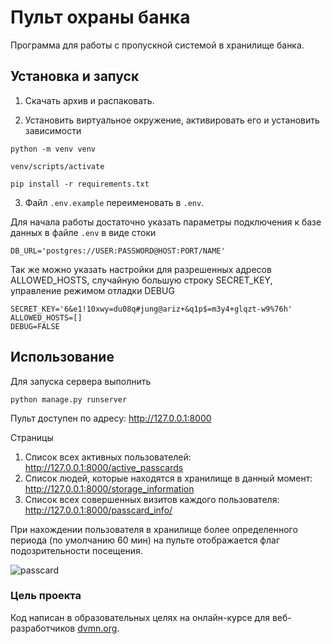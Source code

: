# Пульт охраны банка

Программа для работы с пропускной системой в хранилище банка.

## Установка и запуск

1. Скачать архив и распаковать.

2. Установить виртуальное окружение, активировать его и установить зависимости
```
python -m venv venv
```
```
venv/scripts/activate
```
```
pip install -r requirements.txt
```
3. Файл `.env.example` переименовать в `.env`. 

Для начала работы достаточно указать параметры подключения к базе данных в файле `.env` в виде стоки

```
DB_URL='postgres://USER:PASSWORD@HOST:PORT/NAME'
```
Так же можно указать настройки для разрешенных адресов ALLOWED_HOSTS, случайную большую строку SECRET_KEY, управление
режимом отладки DEBUG

```
SECRET_KEY='6&e1!10xwy=du08q#jung@ariz+&q1p$=m3y4+glqzt-w9%76h'
ALLOWED_HOSTS=[]
DEBUG=FALSE
```

## Использование
Для запуска сервера выполнить

``` python manage.py runserver ```

Пульт доступен по адресу: http://127.0.0.1:8000

Страницы
1. Список всех активных пользователей: http://127.0.0.1:8000/active_passcards
2. Список людей, которые находятся в хранилище в данный момент: http://127.0.0.1:8000/storage_information
3. Список всех совершенных визитов каждого пользователя: http://127.0.0.1:8000/passcard_info/

При нахождении пользователя в хранилище более определенного периода (по умолчанию 60 мин) на пульте отображается 
флаг подозрительности посещения.

![passcard](https://user-images.githubusercontent.com/77063936/222030487-9719d9ff-4c2d-4ca2-8528-ca9f6c1c7580.png)


### Цель проекта

Код написан в образовательных целях на онлайн-курсе для веб-разработчиков [dvmn.org](https://dvmn.org/).
